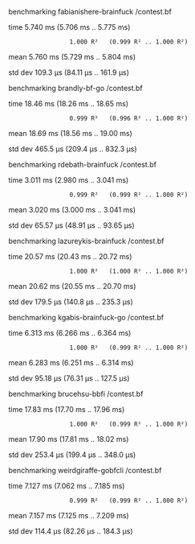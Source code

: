 

benchmarking fabianishere-brainfuck /contest.bf

time                 5.740 ms   (5.706 ms .. 5.775 ms)

                     1.000 R²   (0.999 R² .. 1.000 R²)

mean                 5.760 ms   (5.729 ms .. 5.804 ms)

std dev              109.3 μs   (84.11 μs .. 161.9 μs)



benchmarking brandly-bf-go /contest.bf

time                 18.46 ms   (18.26 ms .. 18.65 ms)

                     0.999 R²   (0.996 R² .. 1.000 R²)

mean                 18.69 ms   (18.56 ms .. 19.00 ms)

std dev              465.5 μs   (209.4 μs .. 832.3 μs)



benchmarking rdebath-brainfuck /contest.bf

time                 3.011 ms   (2.980 ms .. 3.041 ms)

                     0.999 R²   (0.999 R² .. 1.000 R²)

mean                 3.020 ms   (3.000 ms .. 3.041 ms)

std dev              65.57 μs   (48.91 μs .. 93.65 μs)



benchmarking lazureykis-brainfuck /contest.bf

time                 20.57 ms   (20.43 ms .. 20.72 ms)

                     1.000 R²   (1.000 R² .. 1.000 R²)

mean                 20.62 ms   (20.55 ms .. 20.70 ms)

std dev              179.5 μs   (140.8 μs .. 235.3 μs)



benchmarking kgabis-brainfuck-go /contest.bf

time                 6.313 ms   (6.266 ms .. 6.364 ms)

                     1.000 R²   (0.999 R² .. 1.000 R²)

mean                 6.283 ms   (6.251 ms .. 6.314 ms)

std dev              95.18 μs   (76.31 μs .. 127.5 μs)



benchmarking brucehsu-bbfi /contest.bf

time                 17.83 ms   (17.70 ms .. 17.96 ms)

                     1.000 R²   (0.999 R² .. 1.000 R²)

mean                 17.90 ms   (17.81 ms .. 18.02 ms)

std dev              253.4 μs   (199.4 μs .. 348.0 μs)



benchmarking weirdgiraffe-gobfcli /contest.bf

time                 7.127 ms   (7.062 ms .. 7.185 ms)

                     0.999 R²   (0.999 R² .. 1.000 R²)

mean                 7.157 ms   (7.125 ms .. 7.209 ms)

std dev              114.4 μs   (82.26 μs .. 184.3 μs)



